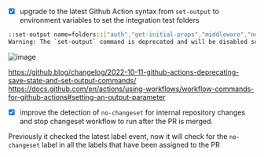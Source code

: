 <!--
Thanks for opening a PR! Your contribution is much appreciated.
To make sure your PR is handled as smoothly as possible please:
 - Link issue via "Closes #[issue_number]
 - Choose & follow the right checklist for the change that you're making:

Please make sure to add a changeset. Run `pnpm changeset` in the root directory to do so.
Then select updated Blitz packages when prompted, and add a short message describing the changes. 
The message should be user-facing — explain **what** was changed, not **how**.
Ignore if there are no user-facing changes.
-->

- [x] upgrade to the latest Github Action syntax from `set-output` to environment variables to set the integration test folders 
```bash
::set-output name=folders::["auth","get-initial-props","middleware","no-suspense","qm","react-query-utils","rpc","trailing-slash"]
Warning: The `set-output` command is deprecated and will be disabled soon. Please upgrade to using Environment Files. For more information see: https://github.blog/changelog/2022-10-11-github-actions-deprecating-save-state-and-set-output-commands/
```
![image](https://user-images.githubusercontent.com/83594610/196111190-b240be31-f4c7-4685-91a4-5f3d718b329f.png)

https://github.blog/changelog/2022-10-11-github-actions-deprecating-save-state-and-set-output-commands/
https://docs.github.com/en/actions/using-workflows/workflow-commands-for-github-actions#setting-an-output-parameter

- [x] improve the detection of `no-changeset` for internal repository changes and stop changeset workflow to run after the PR is merged.

Previously it checked the latest label event, now it will check for the `no-changeset` label in all the labels that have been assigned to the PR

